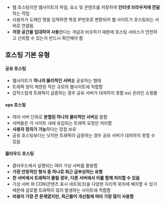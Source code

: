 - 웹 호스팅이란 웹사이트의 파일, 요소 및 콘텐츠를 저장하여 **인터넷 브라우저에 전달**하는 작업
- 사용자가 도메인 명을 입력하면 특정 IP번호로 변환되어 웹 사이트가 호스팅되는 서버로 연결됨
- **저장 공간을 임대하여 사용**한다는 개념과 비슷하기 때문에 호스팅 서비스가 안전하고 신뢰할 수 있는지 반드시 확인해야 함

## 호스팅 기본 유형

#### 공유 호스팅
- 웹사이트가 **하나의 물리적인 서버**를 공유하는 형태
- 트래픽 양이 제한된 작은 규모의 웹사이트에 적합함
- 갑작스럽게 트래픽이 급증하는 경우 공유 서버가 대처하지 못함 ex) 온라인 쇼핑몰

#### vps 호스팅
- 여러 서버 단위로 **분할된 하나의 물리적인 서버**를 말함
- 서버들은 각 사이트 내에 유입되는 트래픽 요청만 처리함
- **사용자 정의가 가능**하다는 장점 보유
- 공유 호스팅보다는 낫지만 트래픽이 급증하는 경우 공유 서버가 대처하지 못할 수 있음

#### 클라우드 호스팅
- 클라우드에서 실행되는 여러 가상 서버를 활용함
- **가장 안정적인 형식 중 하나로 최근 급부상하는 유형**
- **한 서버에서 트래픽이 몰릴 경우, 다른 서버에서 이를 함께 처리할 수 있음**
- 가상 서버 와 CDN(콘텐츠 표시 네트워크)을 다양한 지리적 위치에 배치할 수 있기 때문에 글로벌 트래픽이 많이 발생하는 사이트에 적합함
- **비용이 가장 큰 문제였지만, 최근들어 개선됨에 따라 가장 많이 사용함**